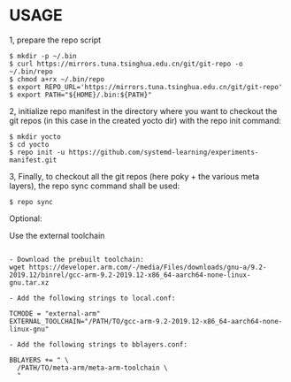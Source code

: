 
# USAGE

1, prepare the repo script

```
$ mkdir -p ~/.bin
$ curl https://mirrors.tuna.tsinghua.edu.cn/git/git-repo -o ~/.bin/repo
$ chmod a+rx ~/.bin/repo
$ export REPO_URL='https://mirrors.tuna.tsinghua.edu.cn/git/git-repo' 
$ export PATH="${HOME}/.bin:${PATH}"
```

2, initialize repo manifest in the directory where you want to checkout the git repos (in this case in the created yocto dir) with the repo init command:

```
$ mkdir yocto
$ cd yocto
$ repo init -u https://github.com/systemd-learning/experiments-manifest.git
```

3, Finally, to checkout all the git repos (here poky + the various meta layers), the repo sync command shall be used:

```
$ repo sync
```

Optional:

Use the external toolchain

```

- Download the prebuilt toolchain:
wget https://developer.arm.com/-/media/Files/downloads/gnu-a/9.2-2019.12/binrel/gcc-arm-9.2-2019.12-x86_64-aarch64-none-linux-gnu.tar.xz

- Add the following strings to local.conf:

TCMODE = "external-arm"
EXTERNAL_TOOLCHAIN="/PATH/TO/gcc-arm-9.2-2019.12-x86_64-aarch64-none-linux-gnu"

- Add the following strings to bblayers.conf:

BBLAYERS += " \
  /PATH/TO/meta-arm/meta-arm-toolchain \
  "

```

